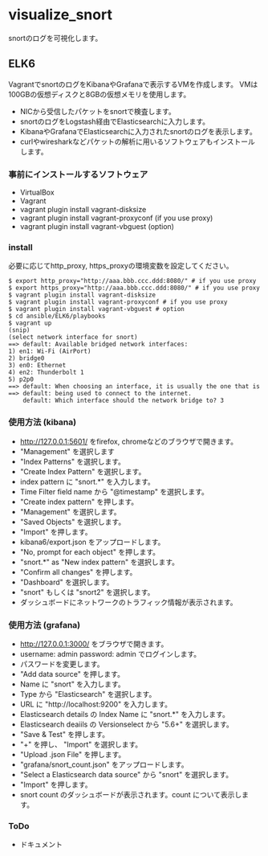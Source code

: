 # visualize_snort
snortのログを可視化します。

## ELK6
VagrantでsnortのログをKibanaやGrafanaで表示するVMを作成します。
VMは100GBの仮想ディスクと8GBの仮想メモリを使用します。
* NICから受信したパケットをsnortで検査します。
* snortのログをLogstash経由でElasticsearchに入力します。
* KibanaやGrafanaでElasticsearchに入力されたsnortのログを表示します。
* curlやwiresharkなどパケットの解析に用いるソフトウェアもインストールします。
### 事前にインストールするソフトウェア
* VirtualBox
* Vagrant
* vagrant plugin install vagrant-disksize
* vagrant plugin install vagrant-proxyconf (if you use proxy)
* vagrant plugin install vagrant-vbguest (option)

### install
必要に応じてhttp_proxy, https_proxyの環境変数を設定してください。

    $ export http_proxy="http://aaa.bbb.ccc.ddd:8080/" # if you use proxy
    $ export https_proxy="http://aaa.bbb.ccc.ddd:8080/" # if you use proxy
    $ vagrant plugin install vagrant-disksize
    $ vagrant plugin install vagrant-proxyconf # if you use proxy
    $ vagrant plugin install vagrant-vbguest # option
    $ cd ansible/ELK6/playbooks
    $ vagrant up
    (snip)
    (select network interface for snort)
    ==> default: Available bridged network interfaces:
    1) en1: Wi-Fi (AirPort)
    2) bridge0
    3) en0: Ethernet
    4) en2: Thunderbolt 1
    5) p2p0
    ==> default: When choosing an interface, it is usually the one that is
    ==> default: being used to connect to the internet.
        default: Which interface should the network bridge to? 3

### 使用方法 (kibana)
- http://127.0.0.1:5601/ をfirefox, chromeなどのブラウザで開きます。
- "Management" を選択します
- "Index Patterns" を選択します。
- "Create Index Pattern" を選択します。
- index pattern に "snort.*" を入力します。
- Time Filter field name から "@timestamp" を選択します。
- "Create index pattern" を押します。
- "Management" を選択します。
- "Saved Objects" を選択します。
- "Import" を押します。
- kibana6/export.json をアップロードします。
- "No, prompt for each object" を押します。
- "snort.*" as "New index pattern" を選択します。
- "Confirm all changes" を押します。
- "Dashboard" を選択します。
- "snort" もしくは "snort2" を選択します。
- ダッシュボードにネットワークのトラフィック情報が表示されます。

### 使用方法 (grafana)
- http://127.0.0.1:3000/ をブラウザで開きます。
- username: admin password: admin でログインします。
- パスワードを変更します。
- "Add data source" を押します。
- Name に "snort" を入力します。
- Type から "Elasticsearch" を選択します。
- URL に "http://localhost:9200" を入力します。
- Elasticsearch details の Index Name に "snort.*" を入力します。
- Elasticsearch deaiils の Versionselect から "5.6+" を選択します。
- "Save & Test" を押します。
- "+" を押し、 "Import" を選択します。
- "Upload .json File" を押します。
- "grafana/snort_count.json" をアップロードします。
- "Select a Elasticsearch data source" から "snort" を選択します。
- "Import" を押します。
- snort count のダッシュボードが表示されます。count について表示します。

### ToDo
- ドキュメント
